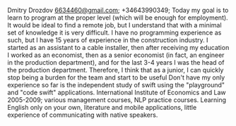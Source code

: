 Dmitry Drozdov
6634460@gmail.com; +34643990349;
Today my goal is to learn to program at the proper level (which will be enough for employment). It would be ideal to find a remote job, but I understand that with a minimal set of knowledge it is very difficult.
I have no programming experience as such, but I have 15 years of experience in the construction industry. I started as an assistant to a cable installer, then after receiving my education I worked as an economist, then as a senior economist (in fact, an engineer in the production department), and for the last 3-4 years I was the head of the production department. Therefore, I think that as a junior, I can quickly stop being a burden for the team and start to be useful
Don't have
my only experience so far is the independent study of swift using the "playground" and "code swift" applications.
International Institute of Economics and Law 2005-2009; various management courses, NLP practice courses.
Learning English only on your own, literature and mobile applications, little experience of communicating with native speakers.
